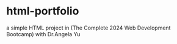 # html-portfolio
a simple HTML project in (The Complete 2024 Web Development Bootcamp) with Dr.Angela Yu
